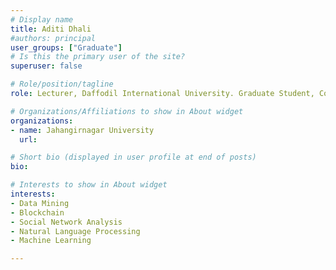 ```yaml
---
# Display name
title: Aditi Dhali
#authors: principal
user_groups: ["Graduate"]
# Is this the primary user of the site?
superuser: false

# Role/position/tagline
role: Lecturer, Daffodil International University. Graduate Student, Computer Science & Engineering, Email- aditi.stu2015@juniv.edu

# Organizations/Affiliations to show in About widget
organizations:
- name: Jahangirnagar University
  url: 

# Short bio (displayed in user profile at end of posts)
bio: 

# Interests to show in About widget
interests:
- Data Mining
- Blockchain
- Social Network Analysis
- Natural Language Processing
- Machine Learning

---
```

